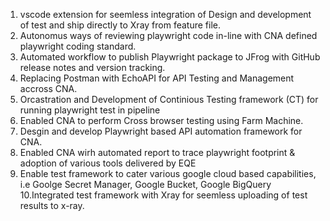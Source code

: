 1. vscode extension for seemless integration of Design and development of test and ship directly to Xray from feature file.
2. Autonomus ways of reviewing playwright code in-line with CNA defined playwright coding standard.
3. Automated workflow to publish Playwright package to JFrog with GitHub release notes and version tracking.
4. Replacing Postman with EchoAPI for API Testing and Management accross CNA.
5. Orcastration and Development of Continious Testing framework (CT) for running playwright test in pipeline
6. Enabled CNA to perform Cross browser testing using Farm Machine.
7. Desgin and develop Playwright based API automation framework for CNA.
8. Enabled CNA wirh automated report to trace playwright footprint & adoption of various tools delivered by EQE
9. Enable test framework to cater various google cloud based capabilities, i.e 
   Goolge Secret Manager, Google Bucket, Google BigQuery
10.Integrated test framework with Xray for seemless uploading of test results to x-ray.
